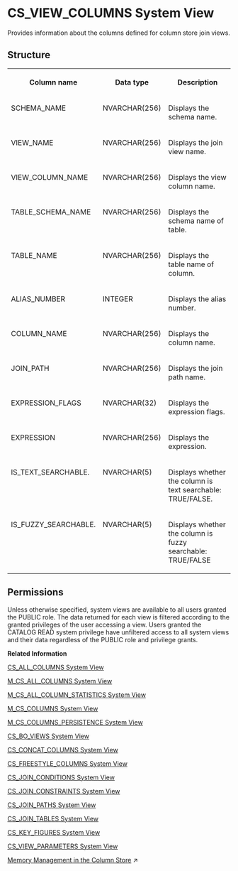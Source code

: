 <!-- loio20a12889751910149febdf53931615c9 -->

# CS\_VIEW\_COLUMNS System View

Provides information about the columns defined for column store join views.



<a name="loio20a12889751910149febdf53931615c9___c_s__v_i_e_w__c_o_l_u_m_n_s_1struct_CS_VIEW_COLUMNS"/>

## Structure


<table>
<tr>
<th valign="top">

Column name

</th>
<th valign="top">

Data type

</th>
<th valign="top">

Description

</th>
</tr>
<tr>
<td valign="top">

SCHEMA\_NAME

</td>
<td valign="top">

NVARCHAR\(256\)

</td>
<td valign="top">

Displays the schema name.

</td>
</tr>
<tr>
<td valign="top">

VIEW\_NAME

</td>
<td valign="top">

NVARCHAR\(256\)

</td>
<td valign="top">

Displays the join view name.

</td>
</tr>
<tr>
<td valign="top">

VIEW\_COLUMN\_NAME

</td>
<td valign="top">

NVARCHAR\(256\)

</td>
<td valign="top">

Displays the view column name.

</td>
</tr>
<tr>
<td valign="top">

TABLE\_SCHEMA\_NAME

</td>
<td valign="top">

NVARCHAR\(256\)

</td>
<td valign="top">

Displays the schema name of table.

</td>
</tr>
<tr>
<td valign="top">

TABLE\_NAME

</td>
<td valign="top">

NVARCHAR\(256\)

</td>
<td valign="top">

Displays the table name of column.

</td>
</tr>
<tr>
<td valign="top">

ALIAS\_NUMBER

</td>
<td valign="top">

INTEGER

</td>
<td valign="top">

Displays the alias number.

</td>
</tr>
<tr>
<td valign="top">

COLUMN\_NAME

</td>
<td valign="top">

NVARCHAR\(256\)

</td>
<td valign="top">

Displays the column name.

</td>
</tr>
<tr>
<td valign="top">

JOIN\_PATH

</td>
<td valign="top">

NVARCHAR\(256\)

</td>
<td valign="top">

Displays the join path name.

</td>
</tr>
<tr>
<td valign="top">

EXPRESSION\_FLAGS

</td>
<td valign="top">

NVARCHAR\(32\)

</td>
<td valign="top">

Displays the expression flags.

</td>
</tr>
<tr>
<td valign="top">

EXPRESSION

</td>
<td valign="top">

NVARCHAR\(256\)

</td>
<td valign="top">

Displays the expression.

</td>
</tr>
<tr>
<td valign="top">

IS\_TEXT\_SEARCHABLE.

</td>
<td valign="top">

NVARCHAR\(5\)

</td>
<td valign="top">

Displays whether the column is text searchable: TRUE/FALSE.

</td>
</tr>
<tr>
<td valign="top">

IS\_FUZZY\_SEARCHABLE.

</td>
<td valign="top">

NVARCHAR\(5\)

</td>
<td valign="top">

Displays whether the column is fuzzy searchable: TRUE/FALSE

</td>
</tr>
</table>



<a name="loio20a12889751910149febdf53931615c9__section_s1k_bg1_fzb"/>

## Permissions

Unless otherwise specified, system views are available to all users granted the PUBLIC role. The data returned for each view is filtered according to the granted privileges of the user accessing a view. Users granted the CATALOG READ system privilege have unfiltered access to all system views and their data regardless of the PUBLIC role and privilege grants.

**Related Information**  


[CS\_ALL\_COLUMNS System View](cs-all-columns-system-view-813f1ae.md "Provides information from all columns of column tables, including internal ones.")

[M\_CS\_ALL\_COLUMNS System View](../022-Monitoring-Views/m-cs-all-columns-system-view-20acf4c.md "Provides runtime information for all columns in column tables, including internal column tables.")

[M\_CS\_ALL\_COLUMN\_STATISTICS System View](../022-Monitoring-Views/m-cs-all-column-statistics-system-view-2cb5b77.md "Provides information on how many scans and index searches were performed on any specified columns.")

[M\_CS\_COLUMNS System View](../022-Monitoring-Views/m-cs-columns-system-view-20ad197.md "Provides runtime information about columns in column tables.")

[M\_CS\_COLUMNS\_PERSISTENCE System View](../022-Monitoring-Views/m-cs-columns-persistence-system-view-14905bf.md "Provides column persistence information for column tables.")

[CS\_BO\_VIEWS System View](cs-bo-views-system-view-209fd90.md "Provides information about business object views for column store join views.")

[CS\_CONCAT\_COLUMNS System View](cs-concat-columns-system-view-02fb9ca.md "Provides information on concat columns in the database.")

[CS\_FREESTYLE\_COLUMNS System View](cs-freestyle-columns-system-view-20a0065.md "Provides freestyle search columns for column store join views.")

[CS\_JOIN\_CONDITIONS System View](cs-join-conditions-system-view-20a034d.md "Provides join conditions for column store join views.")

[CS\_JOIN\_CONSTRAINTS System View](cs-join-constraints-system-view-20a06e5.md "Provides join constraints for column store join views.")

[CS\_JOIN\_PATHS System View](cs-join-paths-system-view-20a09ec.md "Provides join paths for column store join views.")

[CS\_JOIN\_TABLES System View](cs-join-tables-system-view-20a0cc3.md "Provides information about the physical tables referred to by column store join views.")

[CS\_KEY\_FIGURES System View](cs-key-figures-system-view-20a0f88.md "Provides information about the key figures defined for column store join views.")

[CS\_VIEW\_PARAMETERS System View](cs-view-parameters-system-view-3abb271.md "Provides a list of parameters of the objects in the SAP HANA database. Only calculation views are considered. The parameters of a view are parsed from the definition of the underlying scenario.")

[Memory Management in the Column Store](https://help.sap.com/viewer/f9c5015e72e04fffa14d7d4f7267d897/2024_1_QRC/en-US/bd6e6be8bb5710149e34e14608e07b76.html "The column store is the part of the SAP HANA database that manages data organized in columns in memory. Tables created as column tables are stored here.") :arrow_upper_right:

